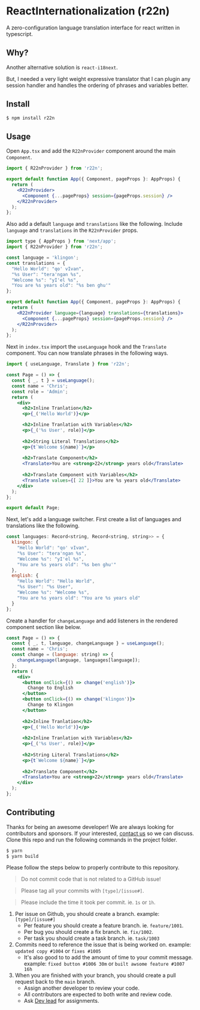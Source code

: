 # ReactInternationalization (r22n)

A zero-configuration language translation interface for react written 
in typescript.

## Why?

Another alternative solution is `react-i18next`.

But, I needed a very light weight expressive translator that I can 
plugin any session handler and handles the ordering of phrases and 
variables better. 

## Install

```bash
$ npm install r22n
```

## Usage

Open `App.tsx` and add the `R22nProvider` component around the main 
`Component`.

```jsx
import { R22nProvider } from 'r22n';

export default function App({ Component, pageProps }: AppProps) {
  return (
    <R22nProvider>
      <Component {...pageProps} session={pageProps.session} />
    </R22nProvider>
  );
};
```

Also add a default `language` and `translations` like the following. 
Include `language` and `translations` in the `R22nProvider` props.

```jsx
import type { AppProps } from 'next/app';
import { R22nProvider } from 'r22n';

const language = 'klingon';
const translations = {
  "Hello World": "qo' vIvan",
  "%s User": "tera'ngan %s",
  "Welcome %s": "yI'el %s",
  "You are %s years old": "%s ben ghu'"
};

export default function App({ Component, pageProps }: AppProps) {
  return (
    <R22nProvider language={language} translations={translations}>
      <Component {...pageProps} session={pageProps.session} />
    </R22nProvider>
  );
};
```

Next in `index.tsx` import the `useLanguage` hook and the `Translate` 
component. You can now translate phrases in the following ways.

```jsx
import { useLanguage, Translate } from 'r22n';

const Page = () => {
  const { _, t } = useLanguage();  
  const name = 'Chris';
  const role = 'Admin';
  return (
    <div>
      <h2>Inline Tranlation</h2>
      <p>{_('Hello World')}</p>

      <h2>Inline Tranlation with Variables</h2>
      <p>{_('%s User', role)}</p>
      
      <h2>String Literal Translations</h2>
      <p>{t`Welcome ${name}`}</p>
      
      <h2>Translate Component</h2>
      <Translate>You are <strong>22</strong> years old</Translate>
      
      <h2>Translate Component with Variables</h2>
      <Translate values={[ 22 ]}>You are %s years old</Translate>
    </div>
  );
};

export default Page;
```

Next, let's add a language switcher. First create a list of 
languages and translations like the following.

```jsx
const languages: Record<string, Record<string, string>> = {
  klingon: {
    "Hello World": "qo' vIvan",
    "%s User": "tera'ngan %s",
    "Welcome %s": "yI'el %s",
    "You are %s years old": "%s ben ghu'"
  },
  english: {
    "Hello World": "Hello World",
    "%s User": "%s User",
    "Welcome %s": "Welcome %s",
    "You are %s years old": "You are %s years old"
  }
};
```

Create a handler for `changeLanguage` and add listeners in the rendered 
component section like below.

```jsx
const Page = () => {
  const { _, t, language, changeLanguage } = useLanguage();  
  const name = 'Chris';
  const change = (language: string) => {
    changeLanguage(language, languages[language]);
  };
  return (
    <div>
      <button onClick={() => change('english')}>
        Change to English
      </button>
      <button onClick={() => change('klingon')}>
        Change to Klingon
      </button>
      
      <h2>Inline Tranlation</h2>
      <p>{_('Hello World')}</p>
      
      <h2>Inline Tranlation with Variables</h2>
      <p>{_('%s User', role)}</p>
      
      <h2>String Literal Translations</h2>
      <p>{t`Welcome ${name}`}</p>
      
      <h2>Translate Component</h2>
      <Translate>You are <strong>22</strong> years old</Translate>
    </div>
  );
};
```

## Contributing

Thanks for being an awesome developer! We are always looking for 
contributors and sponsors. If your interested, 
[contact us](https://github.com/OSSPhilippines) so we can discuss. 
Clone this repo and run the following commands in the project folder.

```js
$ yarn
$ yarn build
```

Please follow the steps below to properly contribute to this repository.

> Do not commit code that is not related to a GitHub issue!

> Please tag all your commits with `[type]/[issue#]`.

> Please include the time it took per commit. ie. `1s` or `1h`.

 1. Per issue on Github, you should create a branch. example: `[type]/[issue#]`
    - Per feature you should create a feature branch. ie. `feature/1001`.
    - Per bug you should create a fix branch. ie. `fix/1002`.
    - Per task you should create a task branch. ie. `task/1003`
 2. Commits need to reference the issue that is being worked on. example: `updated copy #1004` or `fixes #1005`
    - It's also good to to add the amount of time to your commit message. example: `fixed button #1006 30m` or `built awsome feature #1007 16h`
 3. When you are finished with your branch, you should create a pull request back to the `main` branch.
    - Assign another developer to review your code. 
    - All contributors are expected to both write and review code. 
    - Ask [Dev lead](https://github.com/cblanquera) for assignments.